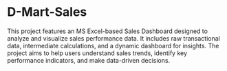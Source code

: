 # D-Mart-Sales
This project features an MS Excel-based Sales Dashboard designed to analyze and visualize sales performance data. It includes raw transactional data, intermediate calculations, and a dynamic dashboard for insights. The project aims to help users understand sales trends, identify key performance indicators, and make data-driven decisions.
